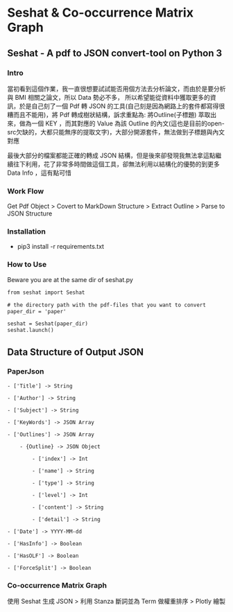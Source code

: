 # Seshat & Co-occurrence Matrix Graph

## Seshat - A pdf to JSON convert-tool on Python 3

### Intro
當初看到這個作業，我一直很想要試試能否用個方法去分析論文，而由於是要分析與 BMI 相關之論文，所以 Data 勢必不多，
所以希望能從資料中獲取更多的資訊，於是自己刻了一個 Pdf 轉 JSON 的工具(自己刻是因為網路上的套件都寫得很糟而且不能用)，將 Pdf 轉成樹狀結構，訴求重點為: 將Outline(子標題) 萃取出來，做為一個 KEY ，而其對應的 Value 為該 Outline 的內文(這也是目前的open-src欠缺的，大都只能無序的提取文字)，大部分開源套件，無法做到子標題與內文對應

最後大部分的檔案都能正確的轉成 JSON 結構，但是後來卻發現我無法拿這點繼續往下利用，花了非常多時間做這個工具，卻無法利用以結構化的優勢的到更多 Data Info ，這有點可惜

### Work Flow
Get Pdf Object > Covert to MarkDown Structure > Extract Outline > Parse to JSON Structure

### Installation
- pip3 install -r requirements.txt

### How to Use
Beware you are at the same dir of seshat.py
```python=3.7
from seshat import Seshat

# the directory path with the pdf-files that you want to convert
paper_dir = 'paper'

seshat = Seshat(paper_dir)
seshat.launch()


```

## Data Structure of Output JSON
### PaperJson
    - ['Title'] -> String
    
    - ['Author'] -> String
    
    - ['Subject'] -> String
    
    - ['KeyWords'] -> JSON Array
    
    - ['Outlines'] -> JSON Array
    
        - {Outline} -> JSON Object
        
            - ['index'] -> Int 
            
            - ['name'] -> String
            
            - ['type'] -> String
            
            - ['level'] -> Int
            
            - ['content'] -> String
            
            - ['detail'] -> String
    
    - ['Date'] -> YYYY-MM-dd
    
    - ['HasInfo'] -> Boolean
    
    - ['HasOLF'] -> Boolean
    
    - ['ForceSplit'] -> Boolean


### Co-occurrence Matrix Graph


使用 Seshat 生成 JSON > 利用 Stanza 斷詞並為 Term 做權重排序 > Plotly 繪製
